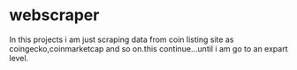 # webscraper
In this projects i am just scraping data from coin listing site as coingecko,coinmarketcap 
and so on.this continue...until i am go to an expart level.
